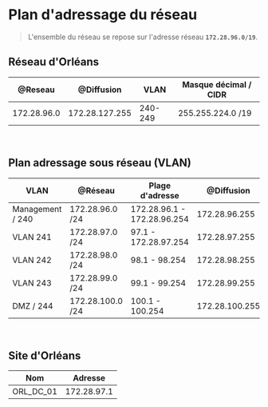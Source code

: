 # Plan d'adressage du réseau 

>L'ensemble du réseau se repose sur l'adresse réseau **`172.28.96.0/19`**.

## Réseau d'Orléans

| @Reseau | @Diffusion | VLAN| Masque décimal  / CIDR |
|---------|------------|-----|------------------------|
|  172.28.96.0  |  172.28.127.255   | 240-249| 255.255.224.0 /19 |

</br>

## Plan adressage sous réseau (VLAN)

| VLAN | @Réseau | Plage d'adresse | @Diffusion|
|-----------|---------|-----------------|-----------|
|Management / 240|172.28.96.0 /24| 172.28.96.1 - 172.28.96.254 | 172.28.96.255|
|  VLAN 241 | 172.28.97.0 /24| 97.1 - 172.28.97.254 |172.28.97.255|
|  VLAN 242 |   172.28.98.0 /24 | 98.1 - 98.254 |172.28.98.255|
|  VLAN 243 |  172.28.99.0 /24 | 99.1 - 99.254 | 172.28.99.255 |
|  DMZ / 244 | 172.28.100.0 /24 | 100.1 - 100.254 | 172.28.100.255 |

</br>

## Site d'Orléans
| Nom | Adresse | 
|-----------|---------|
|ORL_DC_01|172.28.97.1|

